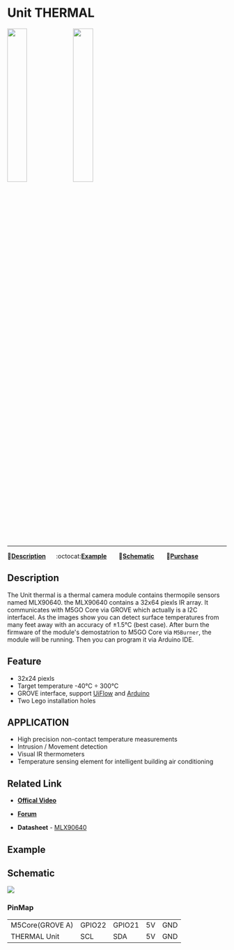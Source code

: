 # Unit THERMAL

<img src="assets/img/product_pics/unit/M5GO_Unit_thermal.png" width="30%" height="30%"><img src="assets/img/product_pics/unit/unit_thermal_grove_a.png" width="30%" height="30%">

***

:memo:**[Description](#Description)**&nbsp;&nbsp;&nbsp;&nbsp;&nbsp;&nbsp;:octocat:**[Example](#Example)**&nbsp;&nbsp;&nbsp;&nbsp;&nbsp;&nbsp; :electric_plug:**[Schematic](#Schematic)** &nbsp;&nbsp;&nbsp;&nbsp;&nbsp;&nbsp;🛒**[Purchase](https://www.aliexpress.com/store/product/M5Stack-Official-New-Thermal-Camera-MLX90640-with-GROVE-I2C-Compatible-M5GO-FIRE-ESP32-Kit-Mini-Development/3226069_32918177644.html?spm=2114.12010615.8148356.2.4ad0717733LM7H)**

## Description

The Unit thermal is a thermal camera module contains thermopile sensors named MLX90640. the MLX90640 contains a 32x64 piexls IR array. It communicates with M5GO Core via GROVE which actually is a I2C interfacel.
As the images show you can detect surface temperatures from many feet away with an accuracy of ±1.5°C (best case).
After burn the firmware of the module's demostatrion to M5GO Core via `M5Burner`, the module will be running. Then you can program it via Arduino IDE.


## Feature

-  32x24 piexls
-  Target temperature -40°C ÷ 300°C
-  GROVE interface, support [UiFlow](http://flow.m5stack.com) and [Arduino](http://www.arduino.cc)
-  Two Lego installation holes

## APPLICATION

-  High precision non-contact temperature measurements
-  Intrusion / Movement detection
-  Visual IR thermometers
-  Temperature sensing element for intelligent building air conditioning

## Related Link

- **[Offical Video](https://www.youtube.com/channel/UCozgFVglWYQXbvTmGyS739w)**

- **[Forum](http://forum.m5stack.com/)**

-  **Datasheet** - [MLX90640](https://www.melexis.com/-/media/files/documents/datasheets/mlx90640-datasheet-melexis.pdf)

## Example

<!-- ```arduino
float tmp = dht12.readTemperature();//temperature
float hum = dht12.readHumidity();//humidity
float pressure = bme.readPressure();//pressure
```

Click [here](https://github.com/m5stack/M5-ProductExampleCodes/tree/master/Unit/THERMAL)for Specific example. -->

## Schematic

<img src="assets/img/product_pics/unit/thermal_sch.JPG">

### PinMap

<table>
 <tr><td>M5Core(GROVE A)</td><td>GPIO22</td><td>GPIO21</td><td>5V</td><td>GND</td></tr>
 <tr><td>THERMAL Unit</td><td>SCL</td><td>SDA</td><td>5V</td><td>GND</td></tr>
</table>